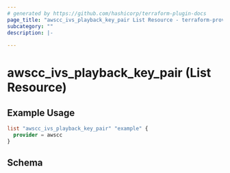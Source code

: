 ```yaml
---
# generated by https://github.com/hashicorp/terraform-plugin-docs
page_title: "awscc_ivs_playback_key_pair List Resource - terraform-provider-awscc"
subcategory: ""
description: |-
  
---
```


# awscc_ivs_playback_key_pair (List Resource)



## Example Usage

```terraform
list "awscc_ivs_playback_key_pair" "example" {
  provider = awscc
}
```

<!-- schema generated by tfplugindocs -->
## Schema
